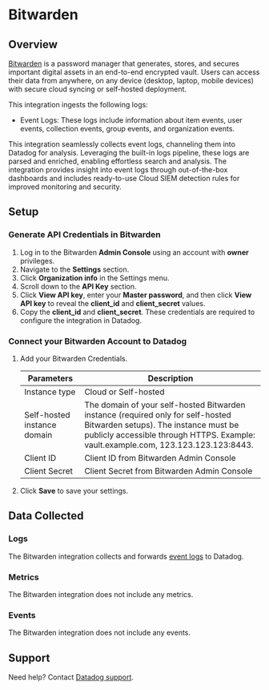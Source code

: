# Bitwarden

## Overview

[Bitwarden][1] is a password manager that generates, stores, and secures important digital assets in an end-to-end encrypted vault. Users can access their data from anywhere, on any device (desktop, laptop, mobile devices) with secure cloud syncing or self-hosted deployment.

This integration ingests the following logs:

- Event Logs: These logs include information about item events, user events, collection events, group events, and organization events.

This integration seamlessly collects event logs, channeling them into Datadog for analysis. Leveraging the built-in logs pipeline, these logs are parsed and enriched, enabling effortless search and analysis. The integration provides insight into event logs through out-of-the-box dashboards and includes ready-to-use Cloud SIEM detection rules for improved monitoring and security.

## Setup

### Generate API Credentials in Bitwarden

1. Log in to the Bitwarden **Admin Console** using an account with **owner** privileges.
2. Navigate to the **Settings** section.
3. Click **Organization info** in the Settings menu.
4. Scroll down to the **API Key** section.
5. Click **View API key**, enter your **Master password**, and then click **View API key** to reveal the **client_id** and **client_secret** values.
6. Copy the **client_id** and **client_secret**. These credentials are required to configure the integration in Datadog.

### Connect your Bitwarden Account to Datadog

1. Add your Bitwarden Credentials.

    | Parameters                            | Description                                                  |
    | ------------------------------------- | ------------------------------------------------------------ |
    | Instance type                         | Cloud or Self-hosted                                         |
    | Self-hosted instance domain           | The domain of your self-hosted Bitwarden instance (required only for self-hosted Bitwarden setups). The instance must be publicly accessible through HTTPS. Example: vault.example.com, 123.123.123.123:8443.                                                                                              |
    | Client ID                             | Client ID from Bitwarden Admin Console                       |
    | Client Secret                         | Client Secret from Bitwarden Admin Console                   |

2. Click **Save** to save your settings.

## Data Collected

### Logs

The Bitwarden integration collects and forwards [event logs][3] to Datadog.

### Metrics

The Bitwarden integration does not include any metrics.

### Events

The Bitwarden integration does not include any events.

## Support

Need help? Contact [Datadog support][2].

[1]: https://bitwarden.com/
[2]: https://docs.datadoghq.com/help/
[3]: https://bitwarden.com/help/event-logs/
